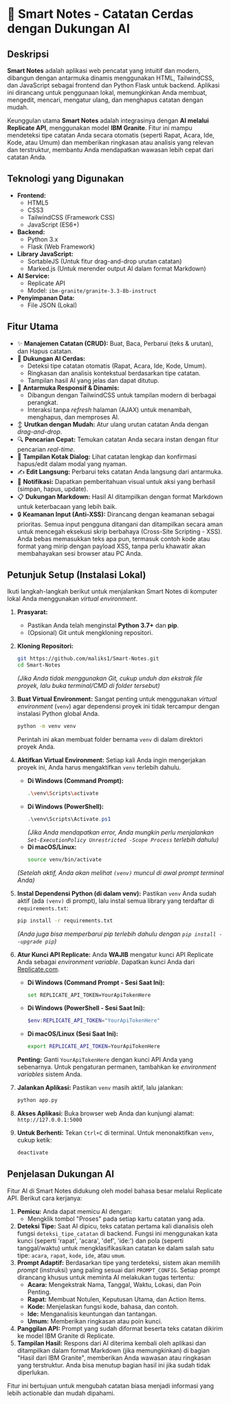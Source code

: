 
# 📝 Smart Notes - Catatan Cerdas dengan Dukungan AI

## Deskripsi

**Smart Notes** adalah aplikasi web pencatat yang intuitif dan modern, dibangun dengan antarmuka dinamis menggunakan HTML, TailwindCSS, dan JavaScript sebagai frontend dan Python Flask untuk backend. 
Aplikasi ini dirancang untuk penggunaan lokal, memungkinkan Anda membuat, mengedit, mencari, mengatur ulang, dan menghapus catatan dengan mudah.

Keunggulan utama **Smart Notes** adalah integrasinya dengan **AI melalui Replicate API**, menggunakan model **IBM Granite**. Fitur ini mampu mendeteksi tipe catatan Anda secara otomatis (seperti Rapat, Acara, Ide, Kode, atau Umum) dan memberikan ringkasan atau analisis yang relevan dan terstruktur, membantu Anda mendapatkan wawasan lebih cepat dari catatan Anda.

## Teknologi yang Digunakan

* **Frontend:**
    * HTML5
    * CSS3
    * TailwindCSS (Framework CSS)
    * JavaScript (ES6+)
* **Backend:**
    * Python 3.x
    * Flask (Web Framework)
* **Library JavaScript:**
    * SortableJS (Untuk fitur drag-and-drop urutan catatan)
    * Marked.js (Untuk merender output AI dalam format Markdown)
* **AI Service:**
    * Replicate API
    * Model: `ibm-granite/granite-3.3-8b-instruct`
* **Penyimpanan Data:**
    * File JSON (Lokal)

## Fitur Utama

* ✨ **Manajemen Catatan (CRUD):** Buat, Baca, Perbarui (teks & urutan), dan Hapus catatan.
* 🧠 **Dukungan AI Cerdas:**
    * Deteksi tipe catatan otomatis (Rapat, Acara, Ide, Kode, Umum).
    * Ringkasan dan analisis kontekstual berdasarkan tipe catatan.
    * Tampilan hasil AI yang jelas dan dapat ditutup.
* 🚀 **Antarmuka Responsif & Dinamis:**
    * Dibangun dengan TailwindCSS untuk tampilan modern di berbagai perangkat.
    * Interaksi tanpa *refresh* halaman (AJAX) untuk menambah, menghapus, dan memproses AI.
* ↕️ **Urutkan dengan Mudah:** Atur ulang urutan catatan Anda dengan *drag-and-drop*.
* 🔍 **Pencarian Cepat:** Temukan catatan Anda secara instan dengan fitur pencarian *real-time*.
* 📄 **Tampilan Kotak Dialog:** Lihat catatan lengkap dan konfirmasi hapus/edit dalam modal yang nyaman.
* ✍️ **Edit Langsung:** Perbarui teks catatan Anda langsung dari antarmuka.
* 🔔 **Notifikasi:** Dapatkan pemberitahuan visual untuk aksi yang berhasil (simpan, hapus, update).
* 📋 **Dukungan Markdown:** Hasil AI ditampilkan dengan format Markdown untuk keterbacaan yang lebih baik.
* 🔒 **Keamanan Input (Anti-XSS):** Dirancang dengan keamanan sebagai prioritas. Semua input pengguna ditangani dan ditampilkan secara aman untuk mencegah eksekusi skrip berbahaya (Cross-Site Scripting - XSS). Anda bebas memasukkan teks apa pun, termasuk contoh kode atau format yang mirip dengan payload XSS, tanpa perlu khawatir akan membahayakan sesi browser atau PC Anda.

## Petunjuk Setup (Instalasi Lokal)

Ikuti langkah-langkah berikut untuk menjalankan Smart Notes di komputer lokal Anda menggunakan *virtual environment*.

1.  **Prasyarat:**
    * Pastikan Anda telah menginstal **Python 3.7+** dan **pip**.
    * (Opsional) Git untuk mengkloning repositori.

2.  **Kloning Repositori:**
    ```bash
    git https://github.com/maliks1/Smart-Notes.git
    cd Smart-Notes
    ```
    *(Jika Anda tidak menggunakan Git, cukup unduh dan ekstrak file proyek, lalu buka terminal/CMD di folder tersebut)*

3.  **Buat Virtual Environment:**
    Sangat penting untuk menggunakan *virtual environment* (`venv`) agar dependensi proyek ini tidak tercampur dengan instalasi Python global Anda.
    ```bash
    python -m venv venv
    ```
    Perintah ini akan membuat folder bernama `venv` di dalam direktori proyek Anda.

4.  **Aktifkan Virtual Environment:**
    Setiap kali Anda ingin mengerjakan proyek ini, Anda harus mengaktifkan `venv` terlebih dahulu.
    * **Di Windows (Command Prompt):**
        ```bash
        .\venv\Scripts\activate
        ```
    * **Di Windows (PowerShell):**
        ```powershell
        .\venv\Scripts\Activate.ps1
        ```
        *(Jika Anda mendapatkan error, Anda mungkin perlu menjalankan `Set-ExecutionPolicy Unrestricted -Scope Process` terlebih dahulu)*
    * **Di macOS/Linux:**
        ```bash
        source venv/bin/activate
        ```
    *(Setelah aktif, Anda akan melihat `(venv)` muncul di awal prompt terminal Anda)*

5.  **Instal Dependensi Python (di dalam venv):**
    Pastikan `venv` Anda sudah aktif (ada `(venv)` di prompt), lalu instal semua library yang terdaftar di `requirements.txt`:
    ```bash
    pip install -r requirements.txt
    ```
    *(Anda juga bisa memperbarui pip terlebih dahulu dengan `pip install --upgrade pip`)*

6.  **Atur Kunci API Replicate:**
    Anda **WAJIB** mengatur kunci API Replicate Anda sebagai *environment variable*. Dapatkan kunci Anda dari [Replicate.com](https://replicate.com/).
    * **Di Windows (Command Prompt - Sesi Saat Ini):**
        ```bash
        set REPLICATE_API_TOKEN=YourApiTokenHere
        ```
    * **Di Windows (PowerShell - Sesi Saat Ini):**
        ```powershell
        $env:REPLICATE_API_TOKEN="YourApiTokenHere"
        ```
    * **Di macOS/Linux (Sesi Saat Ini):**
        ```bash
        export REPLICATE_API_TOKEN=YourApiTokenHere
        ```
    **Penting:** Ganti `YourApiTokenHere` dengan kunci API Anda yang sebenarnya. Untuk pengaturan permanen, tambahkan ke *environment variables* sistem Anda.

7.  **Jalankan Aplikasi:**
    Pastikan `venv` masih aktif, lalu jalankan:
    ```bash
    python app.py
    ```

8.  **Akses Aplikasi:**
    Buka browser web Anda dan kunjungi alamat: `http://127.0.0.1:5000`

9. **Untuk Berhenti:** Tekan `Ctrl+C` di terminal. Untuk menonaktifkan `venv`, cukup ketik:
    ```bash
    deactivate
    ```

## Penjelasan Dukungan AI

Fitur AI di Smart Notes didukung oleh model bahasa besar melalui Replicate API. Berikut cara kerjanya:

1.  **Pemicu:** Anda dapat memicu AI dengan:
    * Mengklik tombol "Proses" pada setiap kartu catatan yang ada.
2.  **Deteksi Tipe:** Saat AI dipicu, teks catatan pertama kali dianalisis oleh fungsi `deteksi_tipe_catatan` di backend. Fungsi ini menggunakan kata kunci (seperti 'rapat', 'acara', 'def', 'ide:') dan pola (seperti tanggal/waktu) untuk mengklasifikasikan catatan ke dalam salah satu tipe: `acara`, `rapat`, `kode`, `ide`, atau `umum`.
3.  **Prompt Adaptif:** Berdasarkan tipe yang terdeteksi, sistem akan memilih *prompt* (instruksi) yang paling sesuai dari `PROMPT_CONFIG`. Setiap prompt dirancang khusus untuk meminta AI melakukan tugas tertentu:
    * **Acara:** Mengekstrak Nama, Tanggal, Waktu, Lokasi, dan Poin Penting.
    * **Rapat:** Membuat Notulen, Keputusan Utama, dan Action Items.
    * **Kode:** Menjelaskan fungsi kode, bahasa, dan contoh.
    * **Ide:** Menganalisis keuntungan dan tantangan.
    * **Umum:** Memberikan ringkasan atau poin kunci.
4.  **Panggilan API:** Prompt yang sudah diformat beserta teks catatan dikirim ke model IBM Granite di Replicate.
5.  **Tampilan Hasil:** Respons dari AI diterima kembali oleh aplikasi dan ditampilkan dalam format Markdown (jika memungkinkan) di bagian "Hasil dari IBM Granite", memberikan Anda wawasan atau ringkasan yang terstruktur. Anda bisa menutup bagian hasil ini jika sudah tidak diperlukan.

Fitur ini bertujuan untuk mengubah catatan biasa menjadi informasi yang lebih actionable dan mudah dipahami.